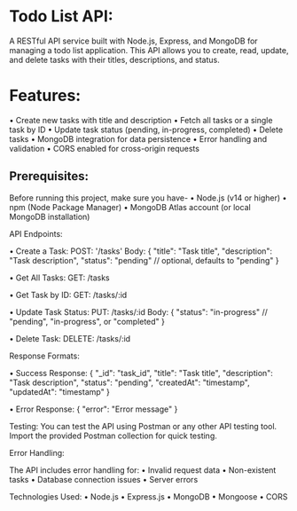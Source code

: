 # Todo List API:
A RESTful API service built with Node.js, Express, and MongoDB for managing a todo list application. This API allows you to create, read, update, and delete tasks with their titles, descriptions, and status.


# Features:
• Create new tasks with title and description
• Fetch all tasks or a single task by ID
• Update task status (pending, in-progress, completed)
• Delete tasks
• MongoDB integration for data persistence
• Error handling and validation
• CORS enabled for cross-origin requests


## Prerequisites:
Before running this project, make sure you have-
• Node.js (v14 or higher)
• npm (Node Package Manager)
• MongoDB Atlas account (or local MongoDB installation)


API Endpoints:

• Create a Task:
POST: '/tasks'
Body:
{
    "title": "Task title",
    "description": "Task description",
    "status": "pending" // optional, defaults to "pending"
}

• Get All Tasks:
GET: /tasks

• Get Task by ID:
GET: /tasks/:id

• Update Task Status:
PUT: /tasks/:id
Body:
{
    "status": "in-progress" // "pending", "in-progress", or "completed"
}

• Delete Task:
DELETE: /tasks/:id


Response Formats:

• Success Response:
{
    "_id": "task_id",
    "title": "Task title",
    "description": "Task description",
    "status": "pending",
    "createdAt": "timestamp",
    "updatedAt": "timestamp"
}

• Error Response:
{
    "error": "Error message"
}


Testing:
You can test the API using Postman or any other API testing tool. Import the provided Postman collection for quick testing.


Error Handling:

The API includes error handling for:
• Invalid request data
• Non-existent tasks
• Database connection issues
• Server errors


Technologies Used:
• Node.js
• Express.js
• MongoDB
• Mongoose
• CORS
